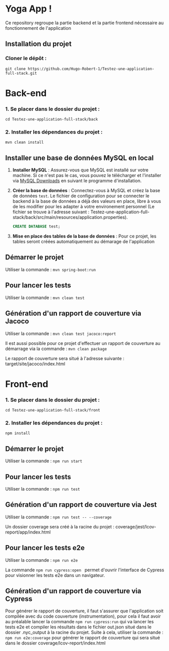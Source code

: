# Yoga App !

Ce repository regroupe la partie backend et la partie frontend nécessaire au fonctionnement de l'application

## Installation du projet
### Cloner le dépôt :
  ```git clone https://github.com/Hugo-Robert-1/Testez-une-application-full-stack.git ```

# Back-end
 ### 1. Se placer dans le dossier du projet :
  ```cd Testez-une-application-full-stack/back```
 ### 2. Installer les dépendances du projet :
  ``mvn clean install ``

## Installer une base de données MySQL en local
 1. **Installer MySQL** : Assurez-vous que MySQL est installé sur votre machine. Si ce n'est pas le cas, vous pouvez le télécharger et l'installer via [MySQL Downloads](https://dev.mysql.com/downloads/) en suivant le programme d'installation.

 2. **Créer la base de données** : Connectez-vous à MySQL et créez la base de données `test`. Le fichier de configuration pour se connecter le backend à la base de données a déjà des valeurs en place, libre à vous de les modifier pour les adapter à votre environement personnel (Le fichier se trouve à l'adresse suivant : Testez-une-application-full-stack/back/src/main/resources/application.properties).

    ```sql
    CREATE DATABASE test;
    ```
 
 3. **Mise en place des tables de la base de données** : Pour ce projet, les tables seront créées automatiquement au démarage de l'application 

## Démarrer le projet
 Utiliser la commande : `` mvn spring-boot:run ``

## Pour lancer les tests 
 Utiliser la commande : `` mvn clean test ``

## Génération d'un rapport de couverture via Jacoco 
 Utiliser la commande : `` mvn clean test jacoco:report ``

 Il est aussi possible pour ce projet d'effectuer un rapport de couverture au démarrage via la commande : `` mvn clean package `` 

 Le rapport de couverture sera situé à l'adresse suivante : target/site/jacoco/index.html

# Front-end
 ### 1. Se placer dans le dossier du projet :
  ```cd Testez-une-application-full-stack/front```
 ### 2. Installer les dépendances du projet :
  ``npm install ``

## Démarrer le projet
 Utiliser la commande : `` npm run start ``

## Pour lancer les tests 
 Utiliser la commande : `` npm run test ``

## Génération d'un rapport de couverture via Jest 
 Utiliser la commande : ``npm run test -- --coverage ``

Un dossier coverage sera créé à la racine du projet : coverage/jest/lcov-report/app/index.html

## Pour lancer les tests e2e
 Utiliser la commande : `` npm run e2e ``

 La commande ``npm run cypress:open `` permet d'ouvrir l'interface de Cypress pour visionner les tests e2e dans un navigateur.

## Génération d'un rapport de couverture via Cypress 
 Pour générer le rapport de couverture, il faut s'assurer que l'application soit compilée avec du code couverture (instrumentation), pour cela il faut avoir au préalable lancer la commande ``npm run cypress:run`` qui va lancer les tests e2e et compiler les résultats dans le fichier out.json situé dans le dossier .nyc_output à la racine du projet. 
 Suite à cela, utiliser la commande : `` npm run e2e:coverage `` pour générer le rapport de couverture qui sera situé dans le dossier coverage/lcov-report/index.html
